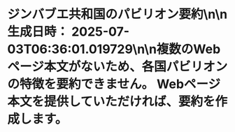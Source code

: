 # ジンバブエ共和国のパビリオン要約\n\n**生成日時：** 2025-07-03T06:36:01.019729\n\n複数のWebページ本文がないため、各国パビリオンの特徴を要約できません。  Webページ本文を提供していただければ、要約を作成します。